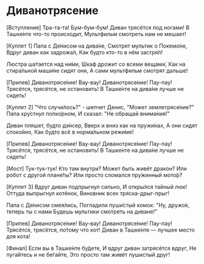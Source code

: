 # Диванотрясение

[Вступление]
Тра-та-та! Бум-бум-бум!
Диван трясётся под ногами!
В Ташке́нте что-то происходит,
Мультфильм смотреть нам не мешает!

[Куплет 1]
Папа с Де́нисом на дива́не,
Смотрят мультик о Покемо́не,
Вдруг диван как задрожа́л,
Как будто кто-то в нём застря́л!

Люстра ша́тается над ни́ми,
Шкаф дрожит со всеми вещами́,
Как на стира́льной маши́не сидят они,
А сами мультфильм смотрят дальше!

[Припев]
Диванотрясе́ние! Вау-вау!
Диванотрясе́ние! Пау-пау!
Трясётся, трясётся, не остановить!
В Ташке́нте на дива́не лучше не сидеть!

[Куплет 2]
"Что случи́лось?" - шепчет Денис,
"Может землетрясе́ние?"
Папа хру́стнул попко́рном,
И сказал: "Не обращай внима́ния!"

Диван пляшет, будто дэ́нсер,
Вверх и вниз как на пружи́нах,
А они сидят спокойно,
Как будто всё в норма́льном режи́ме!

[Припев]
Диванотрясе́ние! Вау-вау!
Диванотрясе́ние! Пау-пау!
Трясётся, трясётся, не остановить!
В Ташке́нте на дива́не лучше не сидеть!

[Мост]
Тук-тук-тук! Кто там внутри́?
Может быть живёт дракон?
Или робот с другой плане́ты?
Или просто сломался пру́жинный мото́р?

[Куплет 3]
Вдруг диван подпрыгнул сильно,
И откры́лся тайный люк!
Оттуда выпрыгнул котёнок,
Виновник всех тряска-дрыг-прыг!

Папа с Де́нисом смея́лись,
Погладили пуши́стый комок:
"Ну, дружо́к, теперь ты с нами
Будешь мультики смотреть на диване!"

[Припев]
Диванотрясе́ние! Вау-вау!
Диванотрясе́ние! Пау-пау!
Трясётся, трясётся, по́тому что кот!
Диван в Ташке́нте — лучшее место для кота!

[Финал]
Если вы в Ташке́нте бу́дете,
И вдруг диван затрясётся вдруг,
Не пуга́йтесь и не бе́гайте,
Это просто там живёт пушистый друг!